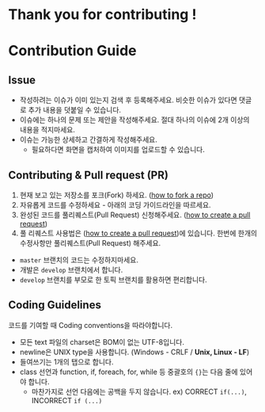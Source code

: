 Thank you for contributing !
=========================================


# Contribution Guide



## Issue

- 작성하려는 이슈가 이미 있는지 검색 후 등록해주세요. 비슷한 이슈가 있다면 댓글로 추가 내용을 덧붙일 수 있습니다.
- 이슈에는 하나의 문제 또는 제안을 작성해주세요. 절대 하나의 이슈에 2개 이상의 내용을 적지마세요.
- 이슈는 가능한 상세하고 간결하게 작성해주세요.
  - 필요하다면 화면을 캡처하여 이미지를 업로드할 수 있습니다.



## Contributing & Pull request (PR)

1. 현재 보고 있는 저장소를 포크(Fork) 하세요. ([how to fork a repo](https://help.github.com/articles/fork-a-repo))
2. 자유롭게 코드를 수정하세요 - 아래의 코딩 가이드라인을 따르세요.
3. 완성된 코드를 풀리퀘스트(Pull Request) 신청해주세요. ([how to create a pull request](https://help.github.com/articles/fork-a-repo))
4. 풀 리퀘스트 사용법은 ([how to create a pull request](https://help.github.com/articles/fork-a-repo))에 있습니다. 한번에 한개의 수정사항만 풀리퀘스트(Pull Request) 해주세요.



* `master` 브랜치의 코드는 수정하지마세요.
* 개발은  `develop` 브랜치에서 합니다.
* `develop` 브랜치를 부모로 한 토픽 브랜치를 활용하면 편리합니다.




## Coding Guidelines

코드를 기여할 때 Coding conventions을 따라야합니다.

* 모든 text 파일의 charset은 BOM이 없는 UTF-8입니다.
* newline은 UNIX type을 사용합니다. (Windows - CRLF / **Unix, Linux - LF**)
* 들여쓰기는 1개의 탭으로 합니다.
* class 선언과 function, if, foreach, for, while 등 중괄호의 `{}`는 다음 줄에 있어야 합니다.
    * 마찬가지로 선언 다음에는 공백을 두지 않습니다. ex) CORRECT `if(...)`, INCORRECT `if (...)`

